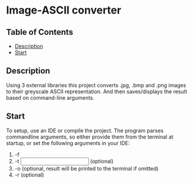 # Image-ASCII converter
## Table of Contents
- [Description](#description)
- [Start](#start)
## Description
Using 3 external libraries this project converts .jpg, .bmp and .png images to their greyscale ASCII representation. And then saves/displays the result based on command-line arguments.
## Start
To setup, use an IDE or compile the project. The program parses commandline arguments, so either provide them from the terminal at startup, or set the following arguments in your IDE:
1. -f <file path of image>
2. -t <input filetype> (optional)
3. -o <output filepath> (optional, result will be printed to the terminal if omitted)
4. -r <ratio> (optional)

